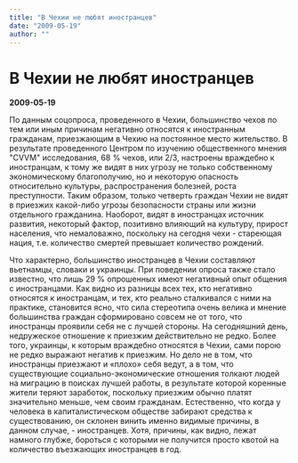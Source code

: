 ```yaml
---
title: "В Чехии не любят иностранцев"
date: "2009-05-19"
author: ""
---
```


# В Чехии не любят иностранцев

**2009-05-19** 

По данным соцопроса, проведенного в Чехии, большинство чехов по тем или иным причинам негативно относятся к иностранным гражданам, приезжающим в Чехию на постоянное место жительство. В результате проведенного Центром по изучению общественного мнения "CVVM" исследования, 68 % чехов, или 2/3, настроены враждебно к иностранцам, к тому же видят в них угрозу не только собственному экономическому благополучию, но и некоторую опасность относительно культуры, распространения болезней, роста преступности. Таким образом, только четверть граждан Чехии не видят в приезжих какой-либо угрозы безопасности страны или жизни отдельного гражданина. Наоборот, видят в иностранцах источник развития, некоторый фактор, позитивно влияющий на культуру, прирост населения, что немаловажно, поскольку на сегодня чехи - стареющая нация, т.е. количество смертей превышает количество рождений.

Что характерно, большинство иностранцев в Чехии составляют вьетнамцы, словаки и украинцы. При поведении опроса также стало известно, что лишь 29 % опрошенных имеют негативный опыт общения с иностранцами. Как видно из разницы всех тех, кто негативно относятся к иностранцам, и тех, кто реально сталкивался с ними на практике, становится ясно, что сила стереотипа очень велика и мнение большинства граждан сформировано совсем не от того, что иностранцы проявили себя не с лучшей стороны. На сегодняшний день, недружеское отношение к приезжим действительно не редко. Более того, украинцы, к которым враждебно относятся в Чехии, сами порою не редко выражают негатив к приезжим. Но дело не в том, что иностранцы приезжают и «плохо» себя ведут, а в том, что существующие социально-экономические отношения толкают людей на миграцию в поисках лучшей работы, в результате которой коренные жители теряют заработок, поскольку приезжим обычно платят значительно меньше, чем своим гражданам. Естественно, что когда у человека в капиталистическом обществе забирают средства к существованию, он склонен винить именно видимые причины, в данном случае, - иностранцев. Хотя, причины, как видно, лежат намного глубже, бороться с которыми не получится просто квотой на количество въезжающих иностранцев в год.